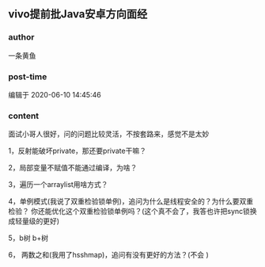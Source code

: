 ## vivo提前批Java安卓方向面经
### author 
一条黄鱼
### post-time 

编辑于  2020-06-10 14:45:46
### content 
<div class="post-topic-des nc-post-content">
 <p>
  面试小哥人很好，问的问题比较灵活，不按套路来，感觉不是太妙
 </p>
 <p>
  1，反射能破坏private，那还要private干嘛？
 </p>
 <p>
  2，局部变量不赋值不能通过编译，为啥？
 </p>
 <p>
  3，遍历一个arraylist用啥方式？
 </p>
 <p>
  4，单例模式(我说了双重检验锁单例)，追问为什么是线程安全的？为什么要双重检验？  你还能优化这个双重检验锁单例吗？(这个真不会了，我答也许把sync锁换成轻量级的更好)
 </p>
 <p>
  5，b树 b+树
 </p>
 <p>
  6， 两数之和(我用了hsshmap)，追问有没有更好的方法？(不会 )
 </p>
</div>
